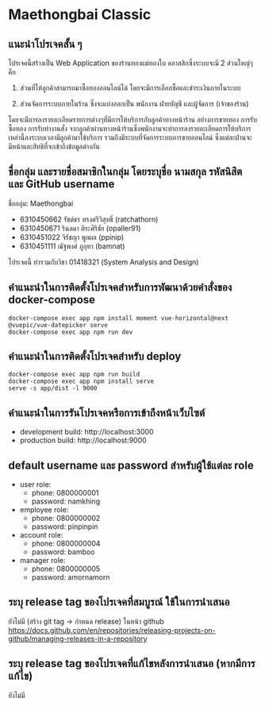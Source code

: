 # Maethongbai Classic

## แนะนำโปรเจคสั้น ๆ
โปรเจคนี้สร้างเป็น Web Application ของร้านทองแม่ทองใบ คลาสสิกซึ่งระบบจะมี 2 ส่วนใหญ่ๆ คือ

1. ส่วนที่ให้ลูกค้าสามารถมาซื้อทองออนไลน์ได้ โดยจะมีการเลือกซื้อและชำระเงินภายในระบบ

2. ส่วนจัดการระบบภายในร้าน ซึ่งจะแบ่งออกเป็น พนักงาน ฝ่ายบัญชี และผู้จัดการ (เจ้าของร้าน) 

โดยจะมีการลงรายละเอียดรายการต่างๆที่มีการให้บริการกับลูกค้าทางหน้าร้าน อย่างการขายทอง การรับซื้อทอง การรับทำงานสั่ง จากลูกค้าผ่านทางหน้าร้านซึ่งพนักงานจะทำการลงรายละเอียดการให้บริการเหล่านี้ลงระบบเวลามีลูกค้ามาใช้บริการ รวมถึงมีระบบที่จัดการระบบการขายออนไลน์ ซึ่งแต่ละฝ่านจะมีหน้าและสิทธิที่จะเข้าถึงข้อมูลต่างกัน

## ชื่อกลุ่ม และรายชื่อสมาชิกในกลุ่ม โดยระบุชื่อ นามสกุล รหัสนิสิต และ GitHub username

ชื่อกลุ่ม: Maethongbai

- 6310450662 รัชต์ธร ทรงศรีวิสุทธิ์ (ratchathorn)
- 6310450671 รินลดา ติระศิริชัย (opaller91)
- 6310451022 จิรัชญา พูลผล (ppinip)
- 6310451111 ณัฐพงศ์ ภูอุทา (bamnat)

โปรเจคนี้ ทํารวมกับวิชา 01418321 (System Analysis and Design)

## คำแนะนำในการติดตั้งโปรเจคสำหรับการพัฒนาด้วยคำสั่งของ docker-compose
```
docker-compose exec app npm install moment vue-horizontal@next @vuepic/vue-datepicker serve
docker-compose exec app npm run dev
```

## คำแนะนำในการติดตั้งโปรเจคสำหรับ deploy
```
docker-compose exec app npm run build
docker-compose exec app npm install serve
serve -s app/dist -l 9000
```

## คำแนะนำในการรันโปรเจคหรือการเข้าถึงหน้าเว็บไซต์
- development build: http://localhost:3000
- production build: http://localhost:9000

## default username และ password สำหรับผู้ใช้แต่ละ role
- user role:
    - phone: 0800000001
    - password: namkhing
- employee role:
    - phone: 0800000002
    - password: pinpinpin
- account role:
    - phone: 0800000004
    - password: bamboo
- manager role:
    - phone: 0800000005
    - password: amornamorn

## ระบุ release tag ของโปรเจคที่สมบูรณ์ ใช้ในการนำเสนอ
ยังไม่มี (สร้าง git tag -> กำหนด release) ในหน้า github
https://docs.github.com/en/repositories/releasing-projects-on-github/managing-releases-in-a-repository

## ระบุ release tag ของโปรเจคที่แก้ไขหลังการนำเสนอ (หากมีการแก้ไข)
ยังไม่มี